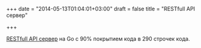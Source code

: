 +++
date = "2014-05-13T01:04:01+03:00"
draft = false
title = "RESTfull API сервер"

+++

<p><a href="http://modocache.svbtle.com/restful-go">RESTfull API сервер</a> на Go с 90% покрытием кода в 290 строчек кода.</p>

